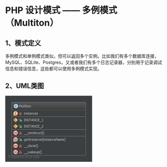 # PHP 设计模式 —— 多例模式（Multiton）
## 1、模式定义
多例模式和单例模式类似，但可以返回多个实例。比如我们有多个数据库连接，MySQL、SQLite、Postgres，又或者我们有多个日志记录器，分别用于记录调试信息和错误信息，这些都可以使用多例模式实现。

## 2、UML类图
![Multiton-UML.png](/static/images/Multiton-UML.png)